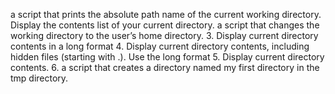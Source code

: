 a script that prints the absolute path name of the current working directory.
Display the contents list of your current directory.
a script that changes the working directory to the user’s home directory.
3. Display current directory contents in a long format
4. Display current directory contents, including hidden files (starting with .). Use the long format
5. Display current directory contents.
6. a script that creates a directory named my first directory in the tmp directory.
